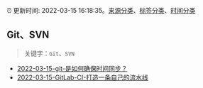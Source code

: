 :alarm_clock: 更新时间: 2022-03-15 16:18:35。[来源分类](../README.md)、[标签分类](../TAGS.md)、[时间分类](../TIMELINE.md)

## Git、SVN


> 关键字：`Git`、`SVN`



- [2022-03-15-git-是如何确保时间同步？](https://www.v2ex.com/t/840634) 
- [2022-03-15-GitLab-CI-打造一条自己的流水线](https://toutiao.io/k/0m9sdkf) 